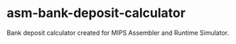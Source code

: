 # asm-bank-deposit-calculator
Bank deposit calculator created for MIPS Assembler and Runtime Simulator.
